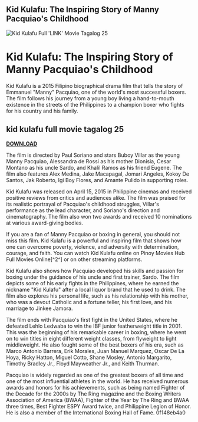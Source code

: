 ## Kid Kulafu: The Inspiring Story of Manny Pacquiao's Childhood

 
![Kid Kulafu Full 'LINK' Movie Tagalog 25](https://encrypted-tbn1.gstatic.com/images?q=tbn:ANd9GcR3DNYGtCcP3dAnqLzFAVSJeq6zZgmED4Aqt2U_OhCWGuY_znY-RO-jDU0)

 
# Kid Kulafu: The Inspiring Story of Manny Pacquiao's Childhood
 
Kid Kulafu is a 2015 Filipino biographical drama film that tells the story of Emmanuel "Manny" Pacquiao, one of the world's most successful boxers. The film follows his journey from a young boy living a hand-to-mouth existence in the streets of the Philippines to a champion boxer who fights for his country and his family.
 
## kid kulafu full movie tagalog 25


[**DOWNLOAD**](https://www.google.com/url?q=https%3A%2F%2Furluss.com%2F2tKG0c&sa=D&sntz=1&usg=AOvVaw3LkYWv-frffr18nDJei0Nz)

 
The film is directed by Paul Soriano and stars Buboy Villar as the young Manny Pacquiao, Alessandra de Rossi as his mother Dionisia, Cesar Montano as his uncle Sardo, and Khalil Ramos as his friend Eugene. The film also features Alex Medina, Jake Macapagal, Jomari Angeles, Kokoy De Santos, Jak Roberto, Igi Boy Flores, and Amante Pulido in supporting roles.
 
Kid Kulafu was released on April 15, 2015 in Philippine cinemas and received positive reviews from critics and audiences alike. The film was praised for its realistic portrayal of Pacquiao's childhood struggles, Villar's performance as the lead character, and Soriano's direction and cinematography. The film also won two awards and received 10 nominations at various award-giving bodies.
 
If you are a fan of Manny Pacquiao or boxing in general, you should not miss this film. Kid Kulafu is a powerful and inspiring film that shows how one can overcome poverty, violence, and adversity with determination, courage, and faith. You can watch Kid Kulafu online on Pinoy Movies Hub Full Movies Online[^2^] or on other streaming platforms.
  
Kid Kulafu also shows how Pacquiao developed his skills and passion for boxing under the guidance of his uncle and first trainer, Sardo. The film depicts some of his early fights in the Philippines, where he earned the nickname "Kid Kulafu" after a local liquor brand that he used to drink. The film also explores his personal life, such as his relationship with his mother, who was a devout Catholic and a fortune teller, his first love, and his marriage to Jinkee Jamora.
 
The film ends with Pacquiao's first fight in the United States, where he defeated Lehlo Ledwaba to win the IBF junior featherweight title in 2001. This was the beginning of his remarkable career in boxing, where he went on to win titles in eight different weight classes, from flyweight to light middleweight. He also fought some of the best boxers of his era, such as Marco Antonio Barrera, Erik Morales, Juan Manuel Marquez, Oscar De La Hoya, Ricky Hatton, Miguel Cotto, Shane Mosley, Antonio Margarito, Timothy Bradley Jr., Floyd Mayweather Jr., and Keith Thurman.
 
Pacquiao is widely regarded as one of the greatest boxers of all time and one of the most influential athletes in the world. He has received numerous awards and honors for his achievements, such as being named Fighter of the Decade for the 2000s by The Ring magazine and the Boxing Writers Association of America (BWAA), Fighter of the Year by The Ring and BWAA three times, Best Fighter ESPY Award twice, and Philippine Legion of Honor. He is also a member of the International Boxing Hall of Fame.
 0f148eb4a0
